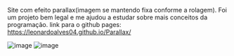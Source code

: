 Site com efeito parallax(imagem se mantendo fixa conforme a rolagem). Foi um projeto bem legal e me ajudou a estudar sobre mais conceitos da programação. link para o github pages: https://leonardoalves04.github.io/Parallax/

![image](https://user-images.githubusercontent.com/69488943/172715541-50ab6031-8f8d-499b-af85-2173b133420c.png)
![image](https://user-images.githubusercontent.com/69488943/172715618-0af9d7d5-2f81-4549-a7ce-7cc516da94c8.png)
